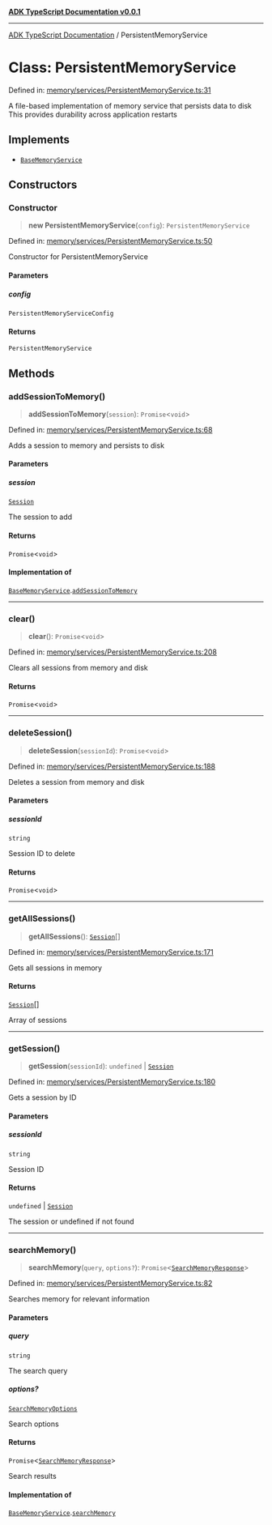 [**ADK TypeScript Documentation v0.0.1**](../README.md)

***

[ADK TypeScript Documentation](../globals.md) / PersistentMemoryService

# Class: PersistentMemoryService

Defined in: [memory/services/PersistentMemoryService.ts:31](https://github.com/pontus-devoteam/adk-typescript/blob/debe65286edf8e899c3500f5b5966544d2447b8d/src/memory/services/PersistentMemoryService.ts#L31)

A file-based implementation of memory service that persists data to disk
This provides durability across application restarts

## Implements

- [`BaseMemoryService`](../interfaces/BaseMemoryService.md)

## Constructors

### Constructor

> **new PersistentMemoryService**(`config`): `PersistentMemoryService`

Defined in: [memory/services/PersistentMemoryService.ts:50](https://github.com/pontus-devoteam/adk-typescript/blob/debe65286edf8e899c3500f5b5966544d2447b8d/src/memory/services/PersistentMemoryService.ts#L50)

Constructor for PersistentMemoryService

#### Parameters

##### config

`PersistentMemoryServiceConfig`

#### Returns

`PersistentMemoryService`

## Methods

### addSessionToMemory()

> **addSessionToMemory**(`session`): `Promise`\<`void`\>

Defined in: [memory/services/PersistentMemoryService.ts:68](https://github.com/pontus-devoteam/adk-typescript/blob/debe65286edf8e899c3500f5b5966544d2447b8d/src/memory/services/PersistentMemoryService.ts#L68)

Adds a session to memory and persists to disk

#### Parameters

##### session

[`Session`](../interfaces/Session.md)

The session to add

#### Returns

`Promise`\<`void`\>

#### Implementation of

[`BaseMemoryService`](../interfaces/BaseMemoryService.md).[`addSessionToMemory`](../interfaces/BaseMemoryService.md#addsessiontomemory)

***

### clear()

> **clear**(): `Promise`\<`void`\>

Defined in: [memory/services/PersistentMemoryService.ts:208](https://github.com/pontus-devoteam/adk-typescript/blob/debe65286edf8e899c3500f5b5966544d2447b8d/src/memory/services/PersistentMemoryService.ts#L208)

Clears all sessions from memory and disk

#### Returns

`Promise`\<`void`\>

***

### deleteSession()

> **deleteSession**(`sessionId`): `Promise`\<`void`\>

Defined in: [memory/services/PersistentMemoryService.ts:188](https://github.com/pontus-devoteam/adk-typescript/blob/debe65286edf8e899c3500f5b5966544d2447b8d/src/memory/services/PersistentMemoryService.ts#L188)

Deletes a session from memory and disk

#### Parameters

##### sessionId

`string`

Session ID to delete

#### Returns

`Promise`\<`void`\>

***

### getAllSessions()

> **getAllSessions**(): [`Session`](../interfaces/Session.md)[]

Defined in: [memory/services/PersistentMemoryService.ts:171](https://github.com/pontus-devoteam/adk-typescript/blob/debe65286edf8e899c3500f5b5966544d2447b8d/src/memory/services/PersistentMemoryService.ts#L171)

Gets all sessions in memory

#### Returns

[`Session`](../interfaces/Session.md)[]

Array of sessions

***

### getSession()

> **getSession**(`sessionId`): `undefined` \| [`Session`](../interfaces/Session.md)

Defined in: [memory/services/PersistentMemoryService.ts:180](https://github.com/pontus-devoteam/adk-typescript/blob/debe65286edf8e899c3500f5b5966544d2447b8d/src/memory/services/PersistentMemoryService.ts#L180)

Gets a session by ID

#### Parameters

##### sessionId

`string`

Session ID

#### Returns

`undefined` \| [`Session`](../interfaces/Session.md)

The session or undefined if not found

***

### searchMemory()

> **searchMemory**(`query`, `options?`): `Promise`\<[`SearchMemoryResponse`](../interfaces/SearchMemoryResponse.md)\>

Defined in: [memory/services/PersistentMemoryService.ts:82](https://github.com/pontus-devoteam/adk-typescript/blob/debe65286edf8e899c3500f5b5966544d2447b8d/src/memory/services/PersistentMemoryService.ts#L82)

Searches memory for relevant information

#### Parameters

##### query

`string`

The search query

##### options?

[`SearchMemoryOptions`](../interfaces/SearchMemoryOptions.md)

Search options

#### Returns

`Promise`\<[`SearchMemoryResponse`](../interfaces/SearchMemoryResponse.md)\>

Search results

#### Implementation of

[`BaseMemoryService`](../interfaces/BaseMemoryService.md).[`searchMemory`](../interfaces/BaseMemoryService.md#searchmemory)
